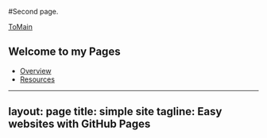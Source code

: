 #Second page.

[ToMain](https://hl-ren.github.io/index.html)

## Welcome to my Pages

- [Overview](pages/MyFirstSubpage.html)
- [Resources](pages/resources.html)

---
layout: page
title: simple site
tagline: Easy websites with GitHub Pages
---
